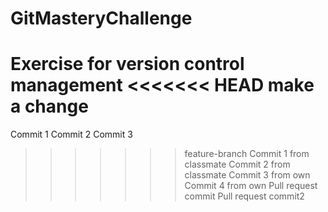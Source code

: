 # GitMasteryChallenge
Exercise for version control management
<<<<<<< HEAD
make a change
=======
Commit 1
Commit 2
Commit 3
>>>>>>> feature-branch
Commit 1 from classmate
Commit 2 from classmate
Commit 3 from own
Commit 4 from own
Pull request commit
Pull request commit2

